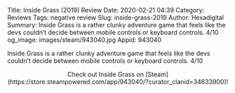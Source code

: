 Title: Inside Grass (2019) Review
Date: 2020-02-21 04:39
Category: Reviews
Tags: negative review
Slug: inside-grass-2019
Author: Hexadigital
Summary: Inside Grass is a rather clunky adventure game that feels like the devs couldn’t decide between mobile controls or keyboard controls. 4/10
og_image: images/steam/943040.jpg
Appid: 943040

Inside Grass is a rather clunky adventure game that feels like the devs couldn’t decide between mobile controls or keyboard controls. 4/10

<center>Check out Inside Grass on [Steam](https://store.steampowered.com/app/943040/?curator_clanid=34633900)!</center>
